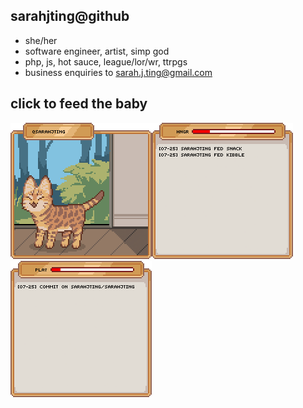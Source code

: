 ## sarahjting@github
- she/her
- software engineer, artist, simp god
- php, js, hot sauce, league/lor/wr, ttrpgs
- business enquiries to sarah.j.ting@gmail.com

## click to feed the baby
[![alt text](./build/pet.gif)![alt text](./build/hngr.png)![alt text](./build/play.png)](https://github.com/sarahjting/sarahjting/issues/new?title=feed%3Asnack&body=just%20hit%20submit!%20hint%3A%20you%20can%20change%20%22snack%22%20to%20any%20food%20for%20a%20varied%20diet)
